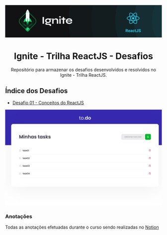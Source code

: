 <img alt="ignite-reactjs" title="ignite-reactjs" src=".github/cover-reactjs.png">

<h1 align="center">
  Ignite - Trilha ReactJS - Desafios
</h2>

<p align="center">
Repositório para armazenar os desafios desenvolvidos e resolvidos no Ignite - Trilha ReactJS.
</p>

## Índice dos Desafios

- [Desafio 01 - Conceitos do ReactJS](https://github.com/BManduca/desafio01_conceitos_reactjs)
<img alt="desafio01_todo" title="desafio01_todo" src=".github/todo.png">

### Anotações
Todas as anotações efetuadas durante o curso sendo realizadas no [Notion](https://www.notion.so/4f961124e62640bb8a3cf5e6d57e70de?v=90b5a123a1af49f593ddf7b042f5e209)